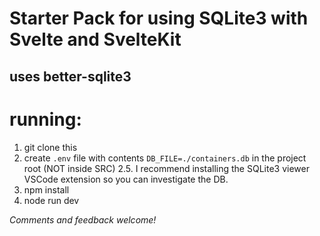 # Starter Pack for using SQLite3 with Svelte and SvelteKit

## uses better-sqlite3

# running:
1. git clone this
2. create ```.env``` file with contents ```DB_FILE=./containers.db``` in the project root (NOT inside SRC)
2.5. I recommend installing the SQLite3 viewer VSCode extension so you can investigate the DB.
3. npm install
4. node run dev

*Comments and feedback welcome!*
